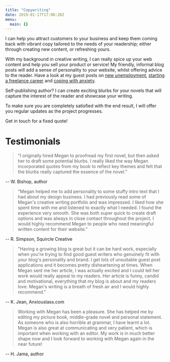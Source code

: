 ```yaml
---
title: "Copywriting"
date: 2019-01-17T17:08:20Z
menu:
  main: {}
---
```


I can help you attract customers to your business and keep them coming back with vibrant copy tailored to the needs of your readership; either through creating new content, or refreshing yours.

With my background in creative writing, I can really spice up your web content and help you sell your product or service!  My friendly, informal blog posts will add a sense of personality to your website, whilst offering advice to the reader. Have a look at my guest posts on [new unemployment](https://www.modernlifeblogs.com/2017/03/one-newly-unemployed/), [starting a freelance career](https://www.thesitsgirls.com/writing-tips/freelance-writing/) and [coping with anxiety](https://anxiouslass.com/be-proud-of-yourself/).

Self-publishing author? I can create exciting blurbs for your novels that will capture the interest of the reader and showcase your writing.

To make sure you are completely satisfied with the end result, I will offer you regular updates as the project progresses. 

Get in touch for a fixed quote!

# Testimonials

> "I originally hired Megan to proofread my first novel, but then asked her to draft some potential blurbs. I really liked the way Megan incorporated quotes from my book to reflect key themes and felt that the blurbs really captured the essence of the novel."

-- W. Bishop, author

> "Megan helped me to add personality to some stuffy intro text that I had about my design business. I had previously read some of Megan's creative writing portfolio and was impressed. I liked how she spent time with me and listened to exactly what I needed. I found the experience very smooth. She was both super quick to create draft options and was always in close contact throughout the project. I would highly recommend Megan to people who need meaningful written content for their website."

-- R. Simpson, Squircle Creative

> "Having a growing blog is great but it can be hard work, especially when you're trying to find good guest writers who genuinely fit with your blog's personality and brand. I get lots of unsuitable guest post applications and it becomes pretty disheartening at times. When Megan sent me her article, I was actually excited and I could tell her work would really appeal to my readers. Her article is funny, candid and motivational, everything that my blog is about and my readers love. Megan's writing is a breath of fresh air and I would highly recommend."

-- K. Jean, Anxiouslass.com

> Working with Megan has been a pleasure. She has helped me by editing my picture book, middle-grade novel and personal statement. As someone who is also horrible at grammar, I have learnt a lot. Megan is also great at communicating and very patient, which is important when working with an editor. My work is in much better shape now and I look forward to working with Megan again in the near future!

-- H. Jama, author
